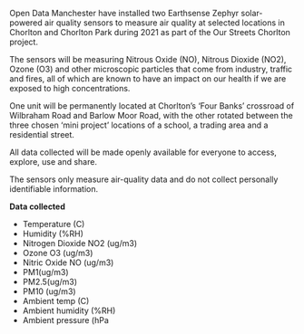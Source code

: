 Open Data Manchester have installed two Earthsense Zephyr solar-powered air quality sensors to measure air quality at selected locations in Chorlton and Chorlton Park during 2021 as part of the Our Streets Chorlton project.

The sensors will be measuring Nitrous Oxide (NO), Nitrous Dioxide (NO2), Ozone (O3) and other microscopic particles that come from industry, traffic and fires, all of which are known to have an impact on our health if we are exposed to high concentrations.

One unit will be permanently located at Chorlton’s ‘Four Banks’ crossroad of Wilbraham Road and Barlow Moor Road, with the other rotated between the three chosen ‘mini project’ locations of a school, a trading area and a residential street.

All data collected will be made openly available for everyone to access, explore, use and share.

The sensors only measure air-quality data and do not collect personally identifiable information.

**Data collected**

- Temperature (C)
- Humidity (%RH)
- Nitrogen Dioxide NO2 (ug/m3)
- Ozone O3 (ug/m3)
- Nitric Oxide NO (ug/m3)
- PM1(ug/m3)
- PM2.5(ug/m3)
- PM10 (ug/m3)
- Ambient temp (C)
- Ambient humidity (%RH)
- Ambient pressure (hPa
